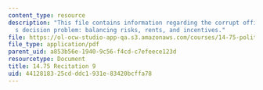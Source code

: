 ```yaml
---
content_type: resource
description: "This file contains information regarding the corrupt official\u2019\
  s decision problem: balancing risks, rents, and incentives."
file: https://ol-ocw-studio-app-qa.s3.amazonaws.com/courses/14-75-political-economy-and-economic-development-fall-2012/4412818325cdddc1931e83420bcffa78_MIT14_75F12_Recitation9.pdf
file_type: application/pdf
parent_uid: a853b56e-1940-9c56-f4cd-c7efeece123d
resourcetype: Document
title: 14.75 Recitation 9
uid: 44128183-25cd-ddc1-931e-83420bcffa78
---
```

